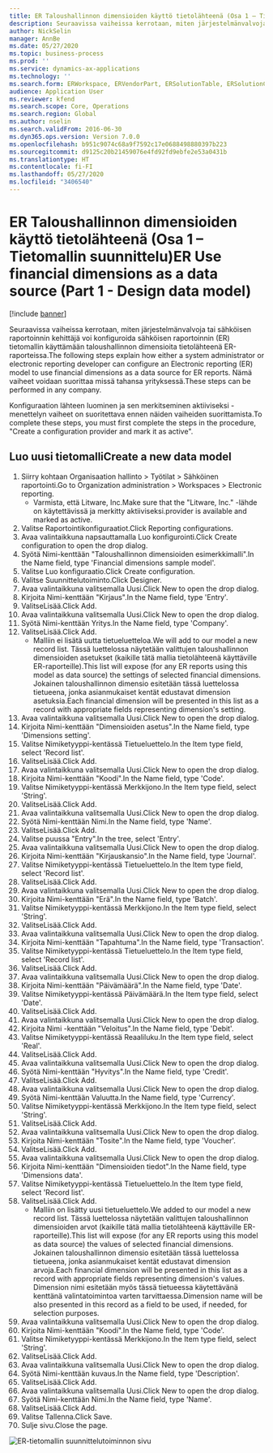 ```yaml
---
title: ER Taloushallinnon dimensioiden käyttö tietolähteenä (Osa 1 – Tietomallin suunnittelu)
description: Seuraavissa vaiheissa kerrotaan, miten järjestelmänvalvoja tai sähköisen raportoinnin kehittäjä voi konfiguroida sähköisen raportoinnin (ER) tietomallin käyttämään taloushallinnon dimensioita tietolähteenä ER-raporteissa.
author: NickSelin
manager: AnnBe
ms.date: 05/27/2020
ms.topic: business-process
ms.prod: ''
ms.service: dynamics-ax-applications
ms.technology: ''
ms.search.form: ERWorkspace, ERVendorPart, ERSolutionTable, ERSolutionCreateDropDialog, ERDataModelDesigner, ERDataModelContentsItemCreationDialog
audience: Application User
ms.reviewer: kfend
ms.search.scope: Core, Operations
ms.search.region: Global
ms.author: nselin
ms.search.validFrom: 2016-06-30
ms.dyn365.ops.version: Version 7.0.0
ms.openlocfilehash: b951c9074c68a9f7592c17e0688498880397b223
ms.sourcegitcommit: d9125c20b21459076e4fd92fd9ebfe2e53a0431b
ms.translationtype: HT
ms.contentlocale: fi-FI
ms.lasthandoff: 05/27/2020
ms.locfileid: "3406540"
---
```

# <a name="er-use-financial-dimensions-as-a-data-source-part-1---design-data-model"></a><span data-ttu-id="0d92a-103">ER Taloushallinnon dimensioiden käyttö tietolähteenä (Osa 1 – Tietomallin suunnittelu)</span><span class="sxs-lookup"><span data-stu-id="0d92a-103">ER Use financial dimensions as a data source (Part 1 - Design data model)</span></span>

[!include [banner](../../includes/banner.md)]

<span data-ttu-id="0d92a-104">Seuraavissa vaiheissa kerrotaan, miten järjestelmänvalvoja tai sähköisen raportoinnin kehittäjä voi konfiguroida sähköisen raportoinnin (ER) tietomallin käyttämään taloushallinnon dimensioita tietolähteenä ER-raporteissa.</span><span class="sxs-lookup"><span data-stu-id="0d92a-104">The following steps explain how either a system administrator or electronic reporting developer can configure an Electronic reporting (ER) model to use financial dimensions as a data source for ER reports.</span></span> <span data-ttu-id="0d92a-105">Nämä vaiheet voidaan suorittaa missä tahansa yrityksessä.</span><span class="sxs-lookup"><span data-stu-id="0d92a-105">These steps can be performed in any company.</span></span>

<span data-ttu-id="0d92a-106">Konfiguraation lähteen luominen ja sen merkitseminen aktiiviseksi -menettelyn vaiheet on suoritettava ennen näiden vaiheiden suorittamista.</span><span class="sxs-lookup"><span data-stu-id="0d92a-106">To complete these steps, you must first complete the steps in the procedure, "Create a configuration provider and mark it as active".</span></span>


## <a name="create-a-new-data-model"></a><span data-ttu-id="0d92a-107">Luo uusi tietomalli</span><span class="sxs-lookup"><span data-stu-id="0d92a-107">Create a new data model</span></span>
1. <span data-ttu-id="0d92a-108">Siirry kohtaan Organisaation hallinto > Työtilat > Sähköinen raportointi.</span><span class="sxs-lookup"><span data-stu-id="0d92a-108">Go to Organization administration > Workspaces > Electronic reporting.</span></span>
    * <span data-ttu-id="0d92a-109">Varmista, että Litware, Inc.</span><span class="sxs-lookup"><span data-stu-id="0d92a-109">Make sure that the "Litware, Inc."</span></span> <span data-ttu-id="0d92a-110">-lähde on käytettävissä ja merkitty aktiiviseksi.</span><span class="sxs-lookup"><span data-stu-id="0d92a-110">provider is available and marked as active.</span></span>  
2. <span data-ttu-id="0d92a-111">Valitse Raportointikonfiguraatiot.</span><span class="sxs-lookup"><span data-stu-id="0d92a-111">Click Reporting configurations.</span></span>
3. <span data-ttu-id="0d92a-112">Avaa valintaikkuna napsauttamalla Luo konfigurointi.</span><span class="sxs-lookup"><span data-stu-id="0d92a-112">Click Create configuration to open the drop dialog.</span></span>
4. <span data-ttu-id="0d92a-113">Syötä Nimi-kenttään "Taloushallinnon dimensioiden esimerkkimalli".</span><span class="sxs-lookup"><span data-stu-id="0d92a-113">In the Name field, type 'Financial dimensions sample model'.</span></span>
5. <span data-ttu-id="0d92a-114">Valitse Luo konfiguraatio.</span><span class="sxs-lookup"><span data-stu-id="0d92a-114">Click Create configuration.</span></span>
6. <span data-ttu-id="0d92a-115">Valitse Suunnittelutoiminto.</span><span class="sxs-lookup"><span data-stu-id="0d92a-115">Click Designer.</span></span>
7. <span data-ttu-id="0d92a-116">Avaa valintaikkuna valitsemalla Uusi.</span><span class="sxs-lookup"><span data-stu-id="0d92a-116">Click New to open the drop dialog.</span></span>
8. <span data-ttu-id="0d92a-117">Kirjoita Nimi-kenttään "Kirjaus".</span><span class="sxs-lookup"><span data-stu-id="0d92a-117">In the Name field, type 'Entry'.</span></span>
9. <span data-ttu-id="0d92a-118">ValitseLisää.</span><span class="sxs-lookup"><span data-stu-id="0d92a-118">Click Add.</span></span>
10. <span data-ttu-id="0d92a-119">Avaa valintaikkuna valitsemalla Uusi.</span><span class="sxs-lookup"><span data-stu-id="0d92a-119">Click New to open the drop dialog.</span></span>
11. <span data-ttu-id="0d92a-120">Syötä Nimi-kenttään Yritys.</span><span class="sxs-lookup"><span data-stu-id="0d92a-120">In the Name field, type 'Company'.</span></span>
12. <span data-ttu-id="0d92a-121">ValitseLisää.</span><span class="sxs-lookup"><span data-stu-id="0d92a-121">Click Add.</span></span>
    * <span data-ttu-id="0d92a-122">Malliin ei lisätä uutta tietueluetteloa.</span><span class="sxs-lookup"><span data-stu-id="0d92a-122">We will add to our model a new record list.</span></span> <span data-ttu-id="0d92a-123">Tässä luettelossa näytetään valittujen taloushallinnon dimensioiden asetukset (kaikille tätä mallia tietolähteenä käyttäville ER-raporteille).</span><span class="sxs-lookup"><span data-stu-id="0d92a-123">This list will expose (for any ER reports using this model as data source) the settings of selected financial dimensions.</span></span> <span data-ttu-id="0d92a-124">Jokainen taloushallinnon dimensio esitetään tässä luettelossa tietueena, jonka asianmukaiset kentät edustavat dimension asetuksia.</span><span class="sxs-lookup"><span data-stu-id="0d92a-124">Each financial dimension will be presented in this list as a record with appropriate fields representing dimension's setting.</span></span>  
13. <span data-ttu-id="0d92a-125">Avaa valintaikkuna valitsemalla Uusi.</span><span class="sxs-lookup"><span data-stu-id="0d92a-125">Click New to open the drop dialog.</span></span>
14. <span data-ttu-id="0d92a-126">Kirjoita Nimi-kenttään "Dimensioiden asetus".</span><span class="sxs-lookup"><span data-stu-id="0d92a-126">In the Name field, type 'Dimensions setting'.</span></span>
15. <span data-ttu-id="0d92a-127">Valitse Nimiketyyppi-kentässä Tietueluettelo.</span><span class="sxs-lookup"><span data-stu-id="0d92a-127">In the Item type field, select 'Record list'.</span></span>
16. <span data-ttu-id="0d92a-128">ValitseLisää.</span><span class="sxs-lookup"><span data-stu-id="0d92a-128">Click Add.</span></span>
17. <span data-ttu-id="0d92a-129">Avaa valintaikkuna valitsemalla Uusi.</span><span class="sxs-lookup"><span data-stu-id="0d92a-129">Click New to open the drop dialog.</span></span>
18. <span data-ttu-id="0d92a-130">Kirjoita Nimi-kenttään "Koodi".</span><span class="sxs-lookup"><span data-stu-id="0d92a-130">In the Name field, type 'Code'.</span></span>
19. <span data-ttu-id="0d92a-131">Valitse Nimiketyyppi-kentässä Merkkijono.</span><span class="sxs-lookup"><span data-stu-id="0d92a-131">In the Item type field, select 'String'.</span></span>
20. <span data-ttu-id="0d92a-132">ValitseLisää.</span><span class="sxs-lookup"><span data-stu-id="0d92a-132">Click Add.</span></span>
21. <span data-ttu-id="0d92a-133">Avaa valintaikkuna valitsemalla Uusi.</span><span class="sxs-lookup"><span data-stu-id="0d92a-133">Click New to open the drop dialog.</span></span>
22. <span data-ttu-id="0d92a-134">Syötä Nimi-kenttään Nimi.</span><span class="sxs-lookup"><span data-stu-id="0d92a-134">In the Name field, type 'Name'.</span></span>
23. <span data-ttu-id="0d92a-135">ValitseLisää.</span><span class="sxs-lookup"><span data-stu-id="0d92a-135">Click Add.</span></span>
24. <span data-ttu-id="0d92a-136">Valitse puussa "Entry".</span><span class="sxs-lookup"><span data-stu-id="0d92a-136">In the tree, select 'Entry'.</span></span>
25. <span data-ttu-id="0d92a-137">Avaa valintaikkuna valitsemalla Uusi.</span><span class="sxs-lookup"><span data-stu-id="0d92a-137">Click New to open the drop dialog.</span></span>
26. <span data-ttu-id="0d92a-138">Kirjoita Nimi-kenttään "Kirjauskansio".</span><span class="sxs-lookup"><span data-stu-id="0d92a-138">In the Name field, type 'Journal'.</span></span>
27. <span data-ttu-id="0d92a-139">Valitse Nimiketyyppi-kentässä Tietueluettelo.</span><span class="sxs-lookup"><span data-stu-id="0d92a-139">In the Item type field, select 'Record list'.</span></span>
28. <span data-ttu-id="0d92a-140">ValitseLisää.</span><span class="sxs-lookup"><span data-stu-id="0d92a-140">Click Add.</span></span>
29. <span data-ttu-id="0d92a-141">Avaa valintaikkuna valitsemalla Uusi.</span><span class="sxs-lookup"><span data-stu-id="0d92a-141">Click New to open the drop dialog.</span></span>
30. <span data-ttu-id="0d92a-142">Kirjoita Nimi-kenttään "Erä".</span><span class="sxs-lookup"><span data-stu-id="0d92a-142">In the Name field, type 'Batch'.</span></span>
31. <span data-ttu-id="0d92a-143">Valitse Nimiketyyppi-kentässä Merkkijono.</span><span class="sxs-lookup"><span data-stu-id="0d92a-143">In the Item type field, select 'String'.</span></span>
32. <span data-ttu-id="0d92a-144">ValitseLisää.</span><span class="sxs-lookup"><span data-stu-id="0d92a-144">Click Add.</span></span>
33. <span data-ttu-id="0d92a-145">Avaa valintaikkuna valitsemalla Uusi.</span><span class="sxs-lookup"><span data-stu-id="0d92a-145">Click New to open the drop dialog.</span></span>
34. <span data-ttu-id="0d92a-146">Kirjoita Nimi-kenttään "Tapahtuma".</span><span class="sxs-lookup"><span data-stu-id="0d92a-146">In the Name field, type 'Transaction'.</span></span>
35. <span data-ttu-id="0d92a-147">Valitse Nimiketyyppi-kentässä Tietueluettelo.</span><span class="sxs-lookup"><span data-stu-id="0d92a-147">In the Item type field, select 'Record list'.</span></span>
36. <span data-ttu-id="0d92a-148">ValitseLisää.</span><span class="sxs-lookup"><span data-stu-id="0d92a-148">Click Add.</span></span>
37. <span data-ttu-id="0d92a-149">Avaa valintaikkuna valitsemalla Uusi.</span><span class="sxs-lookup"><span data-stu-id="0d92a-149">Click New to open the drop dialog.</span></span>
38. <span data-ttu-id="0d92a-150">Kirjoita Nimi-kenttään "Päivämäärä".</span><span class="sxs-lookup"><span data-stu-id="0d92a-150">In the Name field, type 'Date'.</span></span>
39. <span data-ttu-id="0d92a-151">Valitse Nimiketyyppi-kentässä Päivämäärä.</span><span class="sxs-lookup"><span data-stu-id="0d92a-151">In the Item type field, select 'Date'.</span></span>
40. <span data-ttu-id="0d92a-152">ValitseLisää.</span><span class="sxs-lookup"><span data-stu-id="0d92a-152">Click Add.</span></span>
41. <span data-ttu-id="0d92a-153">Avaa valintaikkuna valitsemalla Uusi.</span><span class="sxs-lookup"><span data-stu-id="0d92a-153">Click New to open the drop dialog.</span></span>
42. <span data-ttu-id="0d92a-154">Kirjoita Nimi -kenttään "Veloitus".</span><span class="sxs-lookup"><span data-stu-id="0d92a-154">In the Name field, type 'Debit'.</span></span>
43. <span data-ttu-id="0d92a-155">Valitse Nimiketyyppi-kentässä Reaaliluku.</span><span class="sxs-lookup"><span data-stu-id="0d92a-155">In the Item type field, select 'Real'.</span></span>
44. <span data-ttu-id="0d92a-156">ValitseLisää.</span><span class="sxs-lookup"><span data-stu-id="0d92a-156">Click Add.</span></span>
45. <span data-ttu-id="0d92a-157">Avaa valintaikkuna valitsemalla Uusi.</span><span class="sxs-lookup"><span data-stu-id="0d92a-157">Click New to open the drop dialog.</span></span>
46. <span data-ttu-id="0d92a-158">Syötä Nimi-kenttään "Hyvitys".</span><span class="sxs-lookup"><span data-stu-id="0d92a-158">In the Name field, type 'Credit'.</span></span>
47. <span data-ttu-id="0d92a-159">ValitseLisää.</span><span class="sxs-lookup"><span data-stu-id="0d92a-159">Click Add.</span></span>
48. <span data-ttu-id="0d92a-160">Avaa valintaikkuna valitsemalla Uusi.</span><span class="sxs-lookup"><span data-stu-id="0d92a-160">Click New to open the drop dialog.</span></span>
49. <span data-ttu-id="0d92a-161">Syötä Nimi-kenttään Valuutta.</span><span class="sxs-lookup"><span data-stu-id="0d92a-161">In the Name field, type 'Currency'.</span></span>
50. <span data-ttu-id="0d92a-162">Valitse Nimiketyyppi-kentässä Merkkijono.</span><span class="sxs-lookup"><span data-stu-id="0d92a-162">In the Item type field, select 'String'.</span></span>
51. <span data-ttu-id="0d92a-163">ValitseLisää.</span><span class="sxs-lookup"><span data-stu-id="0d92a-163">Click Add.</span></span>
52. <span data-ttu-id="0d92a-164">Avaa valintaikkuna valitsemalla Uusi.</span><span class="sxs-lookup"><span data-stu-id="0d92a-164">Click New to open the drop dialog.</span></span>
53. <span data-ttu-id="0d92a-165">Kirjoita Nimi-kenttään "Tosite".</span><span class="sxs-lookup"><span data-stu-id="0d92a-165">In the Name field, type 'Voucher'.</span></span>
54. <span data-ttu-id="0d92a-166">ValitseLisää.</span><span class="sxs-lookup"><span data-stu-id="0d92a-166">Click Add.</span></span>
55. <span data-ttu-id="0d92a-167">Avaa valintaikkuna valitsemalla Uusi.</span><span class="sxs-lookup"><span data-stu-id="0d92a-167">Click New to open the drop dialog.</span></span>
56. <span data-ttu-id="0d92a-168">Kirjoita Nimi-kenttään "Dimensioiden tiedot".</span><span class="sxs-lookup"><span data-stu-id="0d92a-168">In the Name field, type 'Dimensions data'.</span></span>
57. <span data-ttu-id="0d92a-169">Valitse Nimiketyyppi-kentässä Tietueluettelo.</span><span class="sxs-lookup"><span data-stu-id="0d92a-169">In the Item type field, select 'Record list'.</span></span>
58. <span data-ttu-id="0d92a-170">ValitseLisää.</span><span class="sxs-lookup"><span data-stu-id="0d92a-170">Click Add.</span></span>
    * <span data-ttu-id="0d92a-171">Malliin on lisätty uusi tietueluettelo.</span><span class="sxs-lookup"><span data-stu-id="0d92a-171">We added to our model a new record list.</span></span> <span data-ttu-id="0d92a-172">Tässä luettelossa näytetään valittujen taloushallinnon dimensioiden arvot (kaikille tätä mallia tietolähteenä käyttäville ER-raporteille).</span><span class="sxs-lookup"><span data-stu-id="0d92a-172">This list will expose (for any ER reports using this model as data source) the values of selected financial dimensions.</span></span> <span data-ttu-id="0d92a-173">Jokainen taloushallinnon dimensio esitetään tässä luettelossa tietueena, jonka asianmukaiset kentät edustavat dimension arvoja.</span><span class="sxs-lookup"><span data-stu-id="0d92a-173">Each financial dimension will be presented in this list as a record with appropriate fields representing dimension's values.</span></span> <span data-ttu-id="0d92a-174">Dimension nimi esitetään myös tässä tietueessa käytettävänä kenttänä valintatoimintoa varten tarvittaessa.</span><span class="sxs-lookup"><span data-stu-id="0d92a-174">Dimension name will be also presented in this record as a field to be used, if needed, for selection purposes.</span></span>  
59. <span data-ttu-id="0d92a-175">Avaa valintaikkuna valitsemalla Uusi.</span><span class="sxs-lookup"><span data-stu-id="0d92a-175">Click New to open the drop dialog.</span></span>
60. <span data-ttu-id="0d92a-176">Kirjoita Nimi-kenttään "Koodi".</span><span class="sxs-lookup"><span data-stu-id="0d92a-176">In the Name field, type 'Code'.</span></span>
61. <span data-ttu-id="0d92a-177">Valitse Nimiketyyppi-kentässä Merkkijono.</span><span class="sxs-lookup"><span data-stu-id="0d92a-177">In the Item type field, select 'String'.</span></span>
62. <span data-ttu-id="0d92a-178">ValitseLisää.</span><span class="sxs-lookup"><span data-stu-id="0d92a-178">Click Add.</span></span>
63. <span data-ttu-id="0d92a-179">Avaa valintaikkuna valitsemalla Uusi.</span><span class="sxs-lookup"><span data-stu-id="0d92a-179">Click New to open the drop dialog.</span></span>
64. <span data-ttu-id="0d92a-180">Syötä Nimi-kenttään kuvaus.</span><span class="sxs-lookup"><span data-stu-id="0d92a-180">In the Name field, type 'Description'.</span></span>
65. <span data-ttu-id="0d92a-181">ValitseLisää.</span><span class="sxs-lookup"><span data-stu-id="0d92a-181">Click Add.</span></span>
66. <span data-ttu-id="0d92a-182">Avaa valintaikkuna valitsemalla Uusi.</span><span class="sxs-lookup"><span data-stu-id="0d92a-182">Click New to open the drop dialog.</span></span>
67. <span data-ttu-id="0d92a-183">Syötä Nimi-kenttään Nimi.</span><span class="sxs-lookup"><span data-stu-id="0d92a-183">In the Name field, type 'Name'.</span></span>
68. <span data-ttu-id="0d92a-184">ValitseLisää.</span><span class="sxs-lookup"><span data-stu-id="0d92a-184">Click Add.</span></span>
69. <span data-ttu-id="0d92a-185">Valitse Tallenna.</span><span class="sxs-lookup"><span data-stu-id="0d92a-185">Click Save.</span></span>
70. <span data-ttu-id="0d92a-186">Sulje sivu.</span><span class="sxs-lookup"><span data-stu-id="0d92a-186">Close the page.</span></span>

![ER-tietomallin suunnittelutoiminnon sivu](../media/er-financial-dimensions-guides-data-model.png)

